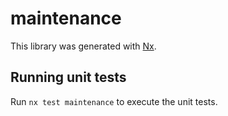 # maintenance

This library was generated with [Nx](https://nx.dev).

## Running unit tests

Run `nx test maintenance` to execute the unit tests.
